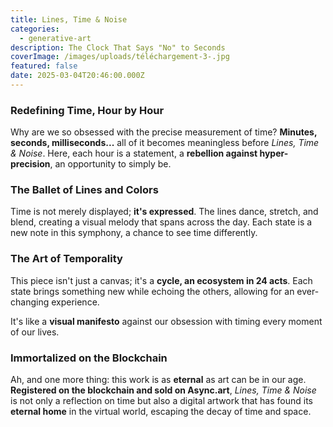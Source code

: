 ```yaml
---
title: Lines, Time & Noise
categories:
  - generative-art
description: The Clock That Says "No" to Seconds
coverImage: /images/uploads/téléchargement-3-.jpg
featured: false
date: 2025-03-04T20:46:00.000Z
---
```

### **Redefining Time, Hour by Hour**  
Why are we so obsessed with the precise measurement of time? **Minutes, seconds, milliseconds...** all of it becomes meaningless before *Lines, Time & Noise*. Here, each hour is a statement, a **rebellion against hyper-precision**, an opportunity to simply be.  

### **The Ballet of Lines and Colors**  
Time is not merely displayed; **it's expressed**. The lines dance, stretch, and blend, creating a visual melody that spans across the day. Each state is a new note in this symphony, a chance to see time differently.  

### **The Art of Temporality**  
This piece isn't just a canvas; it's a **cycle, an ecosystem in 24 acts**. Each state brings something new while echoing the others, allowing for an ever-changing experience.  

It's like a **visual manifesto** against our obsession with timing every moment of our lives.  

### **Immortalized on the Blockchain**  
Ah, and one more thing: this work is as **eternal** as art can be in our age. **Registered on the blockchain and sold on Async.art**, *Lines, Time & Noise* is not only a reflection on time but also a digital artwork that has found its **eternal home** in the virtual world, escaping the decay of time and space.

